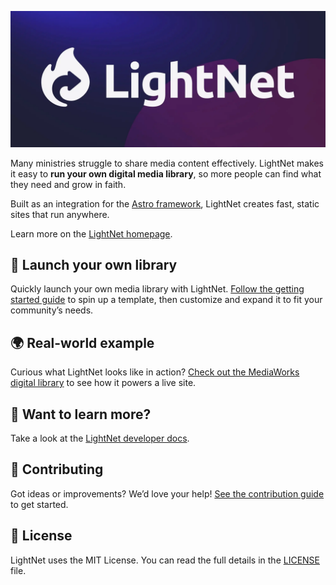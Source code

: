 ![LightNet](https://github.com/LightNetDev/lightnet/blob/main/lightnet-banner.webp)

Many ministries struggle to share media content effectively. LightNet makes it easy to **run your own digital media library**, so more people can find what they need and grow in faith.

Built as an integration for the [Astro framework](https://astro.build), LightNet creates fast, static sites that run anywhere.

Learn more on the [LightNet homepage](https://lightnet.community).

## 🚀 Launch your own library

Quickly launch your own media library with LightNet. [Follow the getting started guide](https://docs.lightnet.community/start-here/getting-started/) to spin up a template, then customize and expand it to fit your community’s needs.

## 🌍 Real-world example

Curious what LightNet looks like in action? [Check out the MediaWorks digital library](https://library.mediaworks.global)
to see how it powers a live site.

## 👀 Want to learn more?

Take a look at the [LightNet developer docs](https://docs.lightnet.community).

## 🤝 Contributing

Got ideas or improvements? We’d love your help! [See the contribution guide](https://github.com/LightNetDev/lightnet/blob/main/CONTRIBUTING.md) to get started.

## 📄 License

LightNet uses the MIT License. You can read the full details in the [LICENSE](https://github.com/LightNetDev/lightnet/blob/main/LICENSE)
file.

